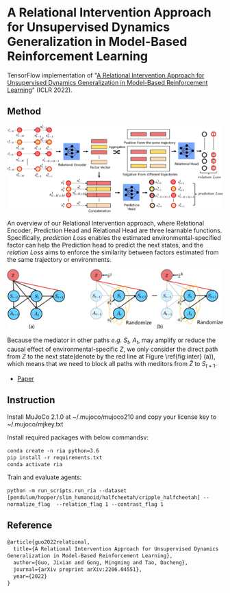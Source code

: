 # A Relational Intervention Approach for Unsupervised Dynamics Generalization in Model-Based Reinforcement Learning

TensorFlow implementation of "[A Relational Intervention Approach for Unsupervised Dynamics Generalization in Model-Based Reinforcement Learning](https://openreview.net/forum?id=YRq0ZUnzKoZ)" (ICLR 2022).

## Method

![figure](figures/0001.jpg)

An overview of our Relational Intervention approach, where Relational Encoder, Prediction Head and Relational Head are three learnable functions. Specifically, *prediction Loss* enables the 
estimated environmental-specified factor can help the Prediction head to predict the next states, and the *relation Loss* aims to enforce the similarity between factors estimated from the same trajectory or environments.

![figure](figures/0001-1.jpg)

Because the mediator in other paths *e.g.* $S_t$, $A_t$, may amplify or reduce the causal effect of environmental-specific $Z$, we only consider the direct path from $Z$ to the next state(denote by the red line at Figure \ref{fig:inter} (a)), which means that we need to block all paths with meditors from $\hat{{Z}}$ to $S_{t+1}$.
- [Paper](https://openreview.net/forum?id=YRq0ZUnzKoZ)

## Instruction

Install MuJoCo 2.1.0 at ~/.mujoco/mujoco210 and copy your license key to ~/.mujoco/mjkey.txt

Install required packages with below commandsv:

```
conda create -n ria python=3.6
pip install -r requirements.txt
conda activate ria
```

Train and evaluate agents:

```
python -m run_scripts.run_ria --dataset [pendulum/hopper/slim_humanoid/halfcheetah/cripple_halfcheetah] --normalize_flag  --relation_flag 1 --contrast_flag 1 
```

## Reference

```
@article{guo2022relational,
  title={A Relational Intervention Approach for Unsupervised Dynamics Generalization in Model-Based Reinforcement Learning},
  author={Guo, Jixian and Gong, Mingming and Tao, Dacheng},
  journal={arXiv preprint arXiv:2206.04551},
  year={2022}
}
```
